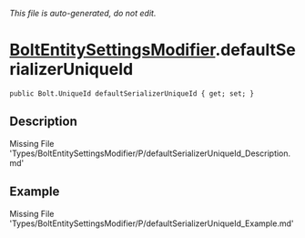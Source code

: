 *This file is auto-generated, do not edit.*

# [BoltEntitySettingsModifier](Types/BoltEntitySettingsModifier.md).defaultSerializerUniqueId
`public Bolt.UniqueId defaultSerializerUniqueId { get; set; }`
## Description
Missing File 'Types/BoltEntitySettingsModifier/P/defaultSerializerUniqueId_Description.md'
## Example
Missing File 'Types/BoltEntitySettingsModifier/P/defaultSerializerUniqueId_Example.md'
